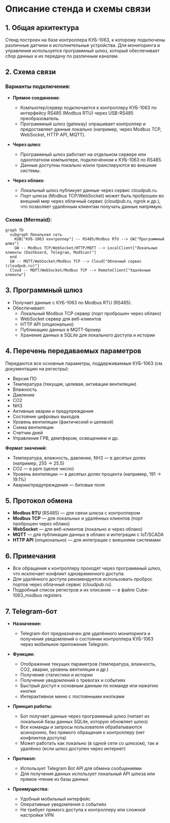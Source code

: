# Описание стенда и схемы связи

## 1. Общая архитектура

Стенд построен на базе контроллера КУБ-1063, к которому подключены различные датчики и исполнительные устройства. Для мониторинга и управления используется программный шлюз, который обеспечивает сбор данных и их передачу по различным каналам.

## 2. Схема связи

### Варианты подключения:

- **Прямое соединение**: 
  - Компьютер/сервер подключается к контроллеру КУБ-1063 по интерфейсу RS485 (Modbus RTU) через USB-RS485 преобразователь.
  - Программный шлюз (gateway) опрашивает контроллер и предоставляет данные локально (например, через Modbus TCP, WebSocket, HTTP API, MQTT).

- **Через шлюз**:
  - Программный шлюз работает на отдельном сервере или одноплатном компьютере, подключённом к КУБ-1063 по RS485.
  - Данные доступны локально и/или транслируются во внешние системы.

- **Через облако**:
  - Локальный шлюз публикует данные через сервис cloudpub.ru.
  - Порт шлюза (Modbus TCP/WebSocket) может быть проброшен во внешний мир через облачный сервис (cloudpub.ru, ngrok и др.), что позволяет удалённым клиентам получать данные напрямую.

### Схема (Mermaid):

```mermaid
graph TD
  subgraph Локальная сеть
    KUB["КУБ-1063 контроллер"] -- RS485/Modbus RTU --> GW["Программный шлюз"]
    GW -- Modbus TCP/WebSocket/HTTP/MQTT --> LocalClient["Локальные клиенты (Dashboard, Telegram, ModScan)"]
  end
  GW -- MQTT/WebSocket/Modbus TCP --> Cloud["Облачный сервис (cloudpub.ru)"]
  Cloud -- MQTT/WebSocket/Modbus TCP --> RemoteClient["Удалённые клиенты"]
```

## 3. Программный шлюз

- Получает данные с КУБ-1063 по Modbus RTU (RS485).
- Обеспечивает:
  - Локальный Modbus TCP сервер (порт проброшен через облако)
  - WebSocket сервер для веб-клиентов
  - HTTP API (опционально)
  - Публикацию данных в MQTT-брокер
  - Хранение данных в SQLite для локального доступа и истории

## 4. Перечень передаваемых параметров

Передаются все основные параметры, поддерживаемые КУБ-1063 (см. документацию на регистры):

- Версия ПО
- Температура (текущая, целевая, активации вентиляции)
- Влажность
- Давление
- CO2
- NH3
- Активные аварии и предупреждения
- Состояние цифровых выходов
- Уровень вентиляции (фактический и целевой)
- Схема вентиляции
- Счетчик дней
- Управление ГРВ, демпфером, освещением и др.

**Формат значений:**
- Температура, влажность, давление, NH3 — в десятых долях (например, 255 → 25.5)
- CO2 — в ppm (целое число)
- Уровень вентиляции — в десятых долях процента (например, 191 → 19.1%)
- Аварии/предупреждения — битовые поля

## 5. Протокол обмена

- **Modbus RTU** (RS485) — для связи шлюза с контроллером
- **Modbus TCP** — для локальных и удалённых клиентов (порт проброшен через облако)
- **WebSocket** — для веб-клиентов (локально и через облако)
- **MQTT** — для публикации данных в облако и интеграции с IoT/SCADA
- **HTTP API** (опционально) — для интеграции с внешними системами

## 6. Примечания
- Все обращения к контроллеру проходят через программный шлюз, что исключает конфликт одновременного доступа.
- Для удалённого доступа рекомендуется использовать проброс портов через облачный сервис (cloudpub.ru).
- Подробный список регистров и их описание — в файле Cube-1063_modbus registers 

## 7. Telegram-бот

- **Назначение:**
  - Telegram-бот предназначен для удалённого мониторинга и получения уведомлений о состоянии контроллера КУБ-1063 через мобильное приложение Telegram.

- **Функции:**
  - Отображение текущих параметров (температура, влажность, CO2, аварии, уровень вентиляции и др.)
  - Получение статистики и истории
  - Получение уведомлений о тревогах и событиях
  - Быстрый доступ к основным данным по команде или нажатию кнопки
  - Интерактивное меню с постоянными кнопками

- **Принцип работы:**
  - Бот получает данные через программный шлюз (читает из локальной базы данных SQLite, которую обновляет шлюз)
  - Все команды и запросы пользователя обрабатываются асинхронно, без прямого обращения к контроллеру (нет конфликтов доступа)
  - Может работать как локально (в одной сети со шлюзом), так и удалённо (если шлюз доступен через интернет)

- **Протокол:**
  - Использует Telegram Bot API для обмена сообщениями
  - Для получения данных использует локальный API шлюза или прямое чтение из базы данных

- **Преимущества:**
  - Удобный мобильный интерфейс
  - Оперативные уведомления о событиях
  - Не требует прямого доступа к контроллеру или сложной настройки VPN 